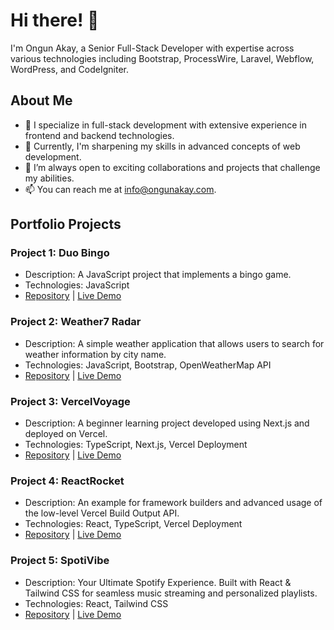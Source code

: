 # Hi there! 👋

I'm Ongun Akay, a Senior Full-Stack Developer with expertise across various technologies including Bootstrap, ProcessWire, Laravel, Webflow, WordPress, and CodeIgniter.

## About Me

- 👀 I specialize in full-stack development with extensive experience in frontend and backend technologies.
- 🌱 Currently, I'm sharpening my skills in advanced concepts of web development.
- 💞️ I’m always open to exciting collaborations and projects that challenge my abilities.
- 📫 You can reach me at [info@ongunakay.com](mailto:info@ongunakay.com).

## Portfolio Projects

### Project 1: Duo Bingo
- Description: A JavaScript project that implements a bingo game.
- Technologies: JavaScript
- [Repository](link) | [Live Demo](link)

### Project 2: Weather7 Radar
- Description: A simple weather application that allows users to search for weather information by city name.
- Technologies: JavaScript, Bootstrap, OpenWeatherMap API
- [Repository](link) | [Live Demo](link)

### Project 3: VercelVoyage
- Description: A beginner learning project developed using Next.js and deployed on Vercel.
- Technologies: TypeScript, Next.js, Vercel Deployment
- [Repository](link) | [Live Demo](link)

### Project 4: ReactRocket
- Description: An example for framework builders and advanced usage of the low-level Vercel Build Output API.
- Technologies: React, TypeScript, Vercel Deployment
- [Repository](link) | [Live Demo](link)

### Project 5: SpotiVibe
- Description: Your Ultimate Spotify Experience. Built with React & Tailwind CSS for seamless music streaming and personalized playlists.
- Technologies: React, Tailwind CSS
- [Repository](link) | [Live Demo](link)
